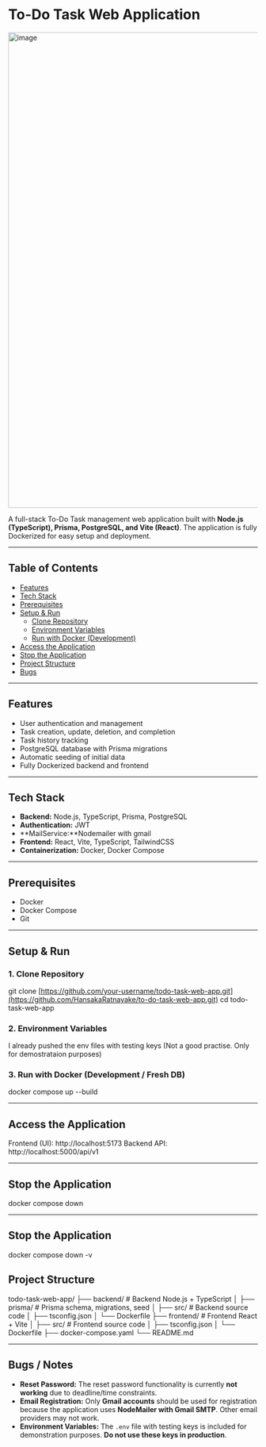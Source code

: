 # To-Do Task Web Application

<img width="1918" height="959" alt="image" src="https://github.com/user-attachments/assets/a28c26c0-065c-4eb2-ab82-970420cdb787" />


A full-stack To-Do Task management web application built with **Node.js (TypeScript), Prisma, PostgreSQL, and Vite (React)**. The application is fully Dockerized for easy setup and deployment.

---

## Table of Contents

- [Features](#features)  
- [Tech Stack](#tech-stack)  
- [Prerequisites](#prerequisites)  
- [Setup & Run](#setup--run)  
  - [Clone Repository](#1-clone-repository)  
  - [Environment Variables](#2-environment-variables)  
  - [Run with Docker (Development)](#3-run-with-docker-development)  
- [Access the Application](#access-the-application)  
- [Stop the Application](#stop-the-application)  
- [Project Structure](#project-structure)  
- [Bugs](#bugs)  


---

## Features

- User authentication and management  
- Task creation, update, deletion, and completion  
- Task history tracking  
- PostgreSQL database with Prisma migrations  
- Automatic seeding of initial data  
- Fully Dockerized backend and frontend  

---

## Tech Stack

- **Backend:** Node.js, TypeScript, Prisma, PostgreSQL
- **Authentication:** JWT
- **MailService:**Nodemailer with gmail
- **Frontend:** React, Vite, TypeScript, TailwindCSS
- **Containerization:** Docker, Docker Compose  

---

## Prerequisites

- Docker
- Docker Compose
- Git  

---

## Setup & Run

### 1. Clone Repository

git clone [https://github.com/your-username/todo-task-web-app.git](https://github.com/HansakaRatnayake/to-do-task-web-app.git)
cd todo-task-web-app

### 2. Environment Variables

I already pushed the env files with testing keys (Not a good practise. Only for demostrataion purposes)

### 3. Run with Docker (Development / Fresh DB)

docker compose up --build

---

## Access the Application

Frontend (UI): http://localhost:5173
Backend API: http://localhost:5000/api/v1

---

## Stop the Application

docker compose down

---

## Stop the Application

docker compose down -v

## Project Structure
todo-task-web-app/
├── backend/           # Backend Node.js + TypeScript
│   ├── prisma/        # Prisma schema, migrations, seed
│   ├── src/           # Backend source code
│   ├── tsconfig.json
│   └── Dockerfile
├── frontend/          # Frontend React + Vite
│   ├── src/           # Frontend source code
│   ├── tsconfig.json
│   └── Dockerfile
├── docker-compose.yaml
└── README.md

---

## Bugs / Notes

- **Reset Password:** The reset password functionality is currently **not working** due to deadline/time constraints.  
- **Email Registration:** Only **Gmail accounts** should be used for registration because the application uses **NodeMailer with Gmail SMTP**. Other email providers may not work.  
- **Environment Variables:** The `.env` file with testing keys is included for demonstration purposes. **Do not use these keys in production**.  







